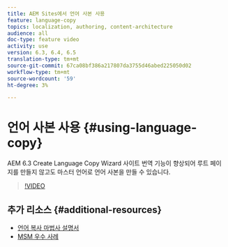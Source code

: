 ```yaml
---
title: AEM Sites에서 언어 사본 사용
feature: language-copy
topics: localization, authoring, content-architecture
audience: all
doc-type: feature video
activity: use
version: 6.3, 6.4, 6.5
translation-type: tm+mt
source-git-commit: 67ca08bf386a217807da3755d46abed225050d02
workflow-type: tm+mt
source-wordcount: '59'
ht-degree: 3%

---
```



# 언어 사본 사용 {#using-language-copy}

AEM 6.3 Create Language Copy Wizard 사이트 번역 기능이 향상되어 루트 페이지를 만들지 않고도 마스터 언어로 언어 사본을 만들 수 있습니다.

>[!VIDEO](https://video.tv.adobe.com/v/17116/?quality=9&learn=on)

## 추가 리소스 {#additional-resources}

* [언어 복사 마법사 설명서](https://helpx.adobe.com/experience-manager/6-5/sites/administering/using/tc-wizard.html)
* [MSM 우수 사례](https://helpx.adobe.com/experience-manager/6-5/sites/administering/using/msm-best-practices.html)
